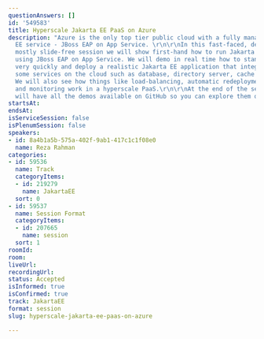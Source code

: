 ```yaml
---
questionAnswers: []
id: '549583'
title: Hyperscale Jakarta EE PaaS on Azure
description: "Azure is the only top tier public cloud with a fully managed Jakarta
  EE service - JBoss EAP on App Service. \r\n\r\nIn this fast-faced, demo-heavy, and
  mostly slide-free session we will show first-hand how to run Jakarta EE on Azure
  using JBoss EAP on App Service. We will demo in real time how to stand up an instance
  very quickly and deploy a realistic Jakarta EE application that integrates with
  some services on the cloud such as database, directory server, cache or log aggregator.
  We will also see how things like load-balancing, automatic redeployment, auto-scaling,
  and monitoring work in a hyperscale PaaS.\r\n\r\nAt the end of the session, you
  will have all the demos available on GitHub so you can explore them on your own!"
startsAt: 
endsAt: 
isServiceSession: false
isPlenumSession: false
speakers:
- id: 8a4b1a5b-575a-402f-9ab1-417c1c1f08e0
  name: Reza Rahman
categories:
- id: 59536
  name: Track
  categoryItems:
  - id: 219279
    name: JakartaEE
  sort: 0
- id: 59537
  name: Session Format
  categoryItems:
  - id: 207665
    name: session
  sort: 1
roomId: 
room: 
liveUrl: 
recordingUrl: 
status: Accepted
isInformed: true
isConfirmed: true
track: JakartaEE
format: session
slug: hyperscale-jakarta-ee-paas-on-azure

---
```

